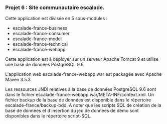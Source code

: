 ### Projet 6 : Site communautaire escalade.

Cette application est divisée en 5 sous-modules :

-   escalade-france-business
-   escalade-france-consumer
-   escalade-france-model
-   escalade-france-technical
-   escalade-france-webapp

Cette application est à déployer sur un serveur Apache Tomcat 9 et utilise une base de données PostgreSQL 9.6. 

L'application web escalade-france-webapp.war est packagée avec Apache Maven 3.5.3. 

Les ressources JNDI relatives à la base de données PostgreSQL 9.6 sont dans le fichier escalade-france-webapp.war/META-INF/context.xml. Un fichier backup de la base de données est disponible dans le répertoire escalade-france/backup-bdd. A noter que les scripts SQL de création de la base de données et d'insertion du jeu de données de démo sont disponibles dans le répertoire script-SQL.